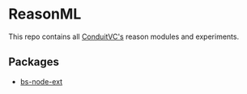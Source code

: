 # ReasonML

This repo contains all [ConduitVC's](conduit.vc) reason modules and experiments.

## Packages

* [bs-node-ext](./packages/bs-node-ext/README.md)
